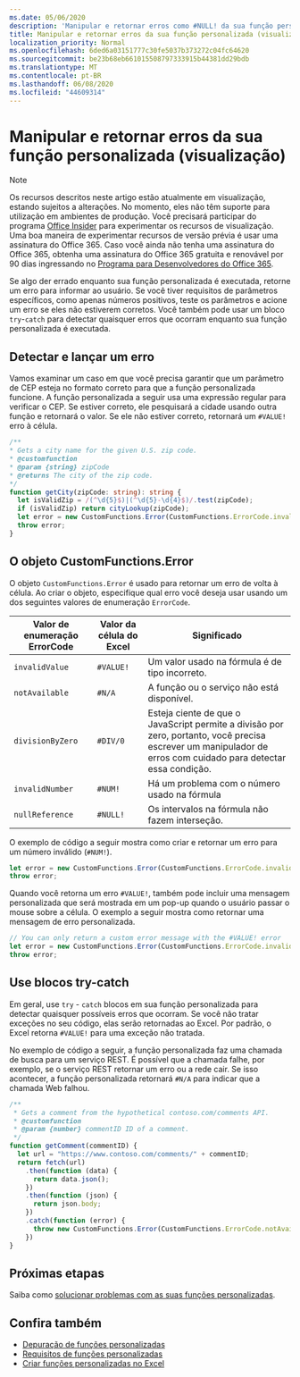 ```yaml
---
ms.date: 05/06/2020
description: 'Manipular e retornar erros como #NULL! da sua função personalizada'
title: Manipular e retornar erros da sua função personalizada (visualização)
localization_priority: Normal
ms.openlocfilehash: 6ded6a03151777c30fe5037b373272c04fc64620
ms.sourcegitcommit: be23b68eb661015508797333915b44381dd29bdb
ms.translationtype: MT
ms.contentlocale: pt-BR
ms.lasthandoff: 06/08/2020
ms.locfileid: "44609314"
---
```

# <a name="handle-and-return-errors-from-your-custom-function-preview"></a>Manipular e retornar erros da sua função personalizada (visualização)

> [!NOTE]
> Os recursos descritos neste artigo estão atualmente em visualização, estando sujeitos a alterações. No momento, eles não têm suporte para utilização em ambientes de produção. Você precisará participar do programa [Office Insider](https://insider.office.com/join) para experimentar os recursos de visualização.  Uma boa maneira de experimentar recursos de versão prévia é usar uma assinatura do Office 365. Caso você ainda não tenha uma assinatura do Office 365, obtenha uma assinatura do Office 365 gratuita e renovável por 90 dias ingressando no [Programa para Desenvolvedores do Office 365](https://developer.microsoft.com/office/dev-program).

Se algo der errado enquanto sua função personalizada é executada, retorne um erro para informar ao usuário. Se você tiver requisitos de parâmetros específicos, como apenas números positivos, teste os parâmetros e acione um erro se eles não estiverem corretos. Você também pode usar um bloco `try`-`catch` para detectar quaisquer erros que ocorram enquanto sua função personalizada é executada.

## <a name="detect-and-throw-an-error"></a>Detectar e lançar um erro

Vamos examinar um caso em que você precisa garantir que um parâmetro de CEP esteja no formato correto para que a função personalizada funcione. A função personalizada a seguir usa uma expressão regular para verificar o CEP. Se estiver correto, ele pesquisará a cidade usando outra função e retornará o valor. Se ele não estiver correto, retornará um `#VALUE!` erro à célula.

```typescript
/**
* Gets a city name for the given U.S. zip code.
* @customfunction
* @param {string} zipCode
* @returns The city of the zip code.
*/
function getCity(zipCode: string): string {
  let isValidZip = /(^\d{5}$)|(^\d{5}-\d{4}$)/.test(zipCode);
  if (isValidZip) return cityLookup(zipCode);
  let error = new CustomFunctions.Error(CustomFunctions.ErrorCode.invalidValue, "Please provide a valid U.S. zip code.");
  throw error;
}
```

## <a name="the-customfunctionserror-object"></a>O objeto CustomFunctions.Error

O objeto `CustomFunctions.Error` é usado para retornar um erro de volta à célula. Ao criar o objeto, especifique qual erro você deseja usar usando um dos seguintes valores de enumeração `ErrorCode`.


|Valor de enumeração ErrorCode  |Valor da célula do Excel  |Significado  |
|---------------|---------|---------|
|`invalidValue`   | `#VALUE!` | Um valor usado na fórmula é de tipo incorreto. |
|`notAvailable`   | `#N/A`    | A função ou o serviço não está disponível. |
|`divisionByZero` | `#DIV/0`  | Esteja ciente de que o JavaScript permite a divisão por zero, portanto, você precisa escrever um manipulador de erros com cuidado para detectar essa condição. |
|`invalidNumber`  | `#NUM!`   | Há um problema com o número usado na fórmula |
|`nullReference`  | `#NULL!`  | Os intervalos na fórmula não fazem interseção. |

O exemplo de código a seguir mostra como criar e retornar um erro para um número inválido (`#NUM!`).

```typescript
let error = new CustomFunctions.Error(CustomFunctions.ErrorCode.invalidNumber);
throw error;
```

Quando você retorna um erro `#VALUE!`, também pode incluir uma mensagem personalizada que será mostrada em um pop-up quando o usuário passar o mouse sobre a célula. O exemplo a seguir mostra como retornar uma mensagem de erro personalizada.

```typescript
// You can only return a custom error message with the #VALUE! error
let error = new CustomFunctions.Error(CustomFunctions.ErrorCode.invalidValue, "The parameter can only contain lowercase characters.");
throw error;
```

## <a name="use-try-catch-blocks"></a>Use blocos try-catch

Em geral, use `try` - `catch` blocos em sua função personalizada para detectar quaisquer possíveis erros que ocorram. Se você não tratar exceções no seu código, elas serão retornadas ao Excel. Por padrão, o Excel retorna `#VALUE!` para uma exceção não tratada.

No exemplo de código a seguir, a função personalizada faz uma chamada de busca para um serviço REST. É possível que a chamada falhe, por exemplo, se o serviço REST retornar um erro ou a rede cair. Se isso acontecer, a função personalizada retornará `#N/A` para indicar que a chamada Web falhou.


```typescript
/**
 * Gets a comment from the hypothetical contoso.com/comments API.
 * @customfunction
 * @param {number} commentID ID of a comment.
 */
function getComment(commentID) {
  let url = "https://www.contoso.com/comments/" + commentID;
  return fetch(url)
    .then(function (data) {
      return data.json();
    })
    .then(function (json) {
      return json.body;
    })
    .catch(function (error) {
      throw new CustomFunctions.Error(CustomFunctions.ErrorCode.notAvailable);
    })
}
```

## <a name="next-steps"></a>Próximas etapas

Saiba como [solucionar problemas com as suas funções personalizadas](custom-functions-troubleshooting.md).

## <a name="see-also"></a>Confira também

* [Depuração de funções personalizadas](custom-functions-debugging.md)
* [Requisitos de funções personalizadas](custom-functions-requirement-sets.md)
* [Criar funções personalizadas no Excel](custom-functions-overview.md)
